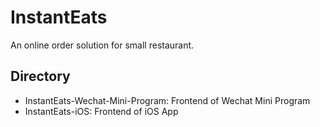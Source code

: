 # InstantEats
An online order solution for small restaurant.

## Directory
- InstantEats-Wechat-Mini-Program: Frontend of Wechat Mini Program
- InstantEats-iOS: Frontend of iOS App